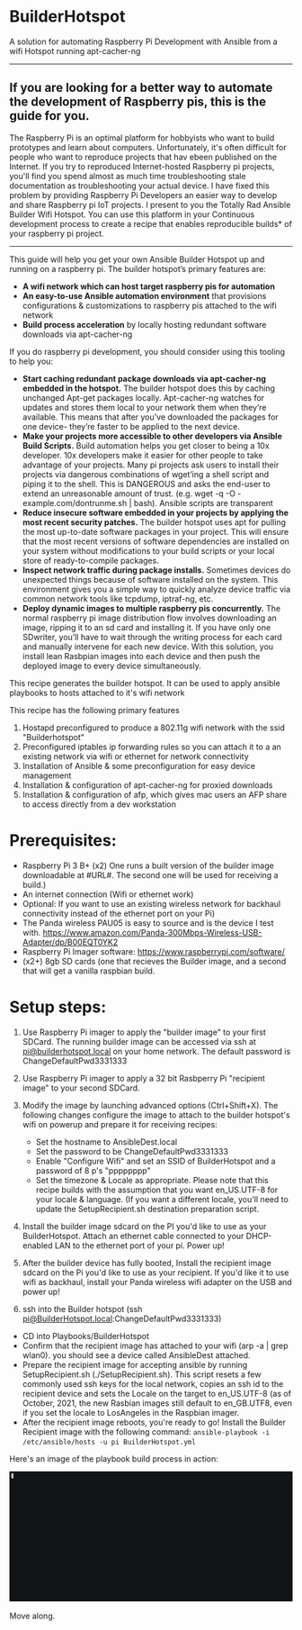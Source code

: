 # BuilderHotspot
A solution for automating Raspberry Pi Development with Ansible from a wifi Hotspot running apt-cacher-ng

---
If you are looking for a better way to automate the development of Raspberry pis, this is the guide for you.
--- 


The Raspberry Pi is an optimal platform for hobbyists who want to build prototypes and learn about computers.  Unfortunately, it's often difficult for people who want to reproduce projects that hav ebeen published on the Internet.  If you try to reproduced Internet-hosted Raspberry pi projects, you'll find you spend almost as much time troubleshooting stale documentation as troubleshooting your actual device.  I have fixed this problem by providing Raspberry Pi Developers an easier way to develop and share Raspberry pi IoT projects.  I present to you the Totally Rad Ansible Builder Wifi Hotspot.  You can use this platform in your Continuous development process to create a recipe that enables reproducible builds* of your raspberry pi project.

---

This guide will help you get your own Ansible Builder Hotspot up and running on a raspberry pi.  The builder hotspot’s primary features are:

- **A wifi network which can host target raspberry pis for automation**
- **An easy-to-use Ansible automation environment** that provisions configurations & customizations to raspberry pis attached to the wifi network
- **Build process acceleration** by locally hosting redundant software downloads via apt-cacher-ng 

If you do raspberry pi development, you should consider using this tooling to help you:
- **Start caching redundant package downloads via apt-cacher-ng embedded in the hotspot.**  The builder hotspot does this by caching unchanged Apt-get packages locally.  Apt-cacher-ng watches for updates and stores them local to your network them when they’re available. This means that after you’ve downloaded the packages for one device- they’re faster to be applied to the next device.
- **Make your projects more accessible to other developers via Ansible Build Scripts.**  Build automation helps you get closer to being a 10x developer.  10x developers make it easier for other people to take advantage of your projects.  Many pi projects ask users to install their projects via dangerous combinations of wget’ing a shell script and piping it to the shell. This is DANGEROUS and asks the end-user to extend an unreasonable amount of trust.  (e.g. wget -q -O - example.com/dontrunme.sh | bash).   Ansible scripts are transparent
- **Reduce insecure software embedded in your projects by applying the most recent security patches.**  The builder hotspot uses apt for pulling the most up-to-date software packages in your project.  This will ensure that the most recent versions of software dependencies are installed on your system without modifications to your build scripts or your local store of ready-to-compile packages. 
- **Inspect network traffic during package installs.** Sometimes devices do unexpected things because of software installed on the system.  This environment gives you a simple way to quickly analyze device traffic via common network tools like tcpdump, iptraf-ng, etc. 
- **Deploy dynamic images to multiple raspberry pis concurrently.**  The normal raspberry pi image distribution flow involves downloading an image, ripping it to an sd card and installing it.  If you have only one SDwriter, you’ll have to wait through the writing process for each card and manually intervene for each new device.  With this solution, you install lean Rasbpian images into each device and then push the deployed image to every device simultaneously. 


This recipe generates the builder hotspot.  It can be used to apply ansible playbooks to hosts attached to it's wifi network

This recipe has the following primary features
1. Hostapd preconfigured to produce a 802.11g wifi network with the ssid "Builderhotspot"
2. Preconfigured iptables ip forwarding rules so you can attach it to a an existing network via wifi or ethernet for network connectivity
3. Installation of Ansible & some preconfiguration for easy device management  
4. Installation & configuration of apt-cacher-ng for proxied downloads
5. Installation & configuration of afp, which gives mac users an AFP share to access directly from a dev workstation


# Prerequisites: 
- Raspberry Pi 3 B+ (x2) One runs a built version of the builder image downloadable at #URL#.  The second one will be used for receiving a build.)
- An internet connection (Wifi or ethernet work)
- Optional: If you want to use an existing wireless network for backhaul connectivity instead of the ethernet port on your Pi)
- The Panda wireless PAU05 is easy to source and is the device I test with.  https://www.amazon.com/Panda-300Mbps-Wireless-USB-Adapter/dp/B00EQT0YK2
- Raspberry Pi Imager software: https://www.raspberrypi.com/software/ 
- (x2+) 8gb SD cards (one that recieves the Builder image, and a second that will get a vanilla raspbian build.


# Setup steps:
1. Use Raspberry Pi imager to apply the "builder image" to your first SDCard.  The running builder image can be accessed via ssh at pi@builderhotspot.local on your home network.  The default password is ChangeDefaultPwd3331333
2. Use Raspberry Pi imager to apply a 32 bit Rasbperry Pi "recipient image" to your second SDCard.
3. Modify the image by launching advanced options (Ctrl+Shift+X).  The following changes configure the image to attach to the builder hotspot's wifi on powerup and prepare it for receiving recipes: 
    - Set the hostname to AnsibleDest.local  
    - Set the password to be ChangeDefaultPwd3331333 
    - Enable "Configure Wifi" and set an SSID of BuilderHotspot and a password of 8 p's "pppppppp"
    - Set the timezone & Locale as appropriate.  Please note that this recipe builds with the assumption that you want en_US.UTF-8 for your locale & language.  (If you want a different locale, you'll need to update the SetupRecipient.sh destination preparation script.

4. Install the builder image sdcard on the PI you'd like to use as your BuilderHotspot.  Attach an ethernet cable connected to your DHCP-enabled LAN to the ethernet port of your pi.  Power up!
5. After the builder device has fully booted, Install the recipient image sdcard on the Pi you'd like to use as your recipient.  If you'd like it to use wifi as backhaul, install your Panda wireless wifi adapter on the USB and power up!
6. ssh into the Builder hotspot (ssh pi@BuilderHotspot.local:ChangeDefaultPwd3331333) 
- CD into Playbooks/BuilderHotspot
- Confirm that the recipient image has attached to your wifi (arp -a | grep wlan0).  you should see a device called AnsibleDest attached.
- Prepare the recipient image for accepting ansible by running SetupRecipient.sh (./SetupRecipient.sh).  This script resets a few commonly used ssh keys for the local network, copies an ssh id to the recipient device and sets the Locale on the target to en_US.UTF-8 (as of October, 2021, the new Rasbian images still default to en_GB.UTF8, even if you set the locale to LosAngeles in the Raspbian imager. 
- After the recipient image reboots, you're ready to go!  Install the Builder Recipient image with the following command: 
`ansible-playbook -i /etc/ansible/hosts -u pi BuilderHotspot.yml`


Here's an image of the playbook build process in action:

![BuilderHotspotPlaybook](builderdemo.gif)

Move along.
